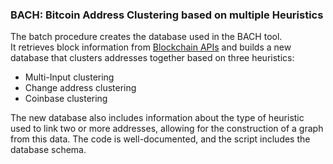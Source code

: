 ### BACH: Bitcoin Address Clustering based on multiple Heuristics
The batch procedure creates the database used in the BACH tool.<br>
It retrieves block information from [Blockchain APIs](https://blockchain.info) and builds a new database that clusters addresses together based on three heuristics:
  * Multi-Input clustering
  * Change address clustering
  * Coinbase clustering

The new database also includes information about the type of heuristic used to link two or more addresses, allowing for the construction of a graph from this data.
The code is well-documented, and the script includes the database schema.
